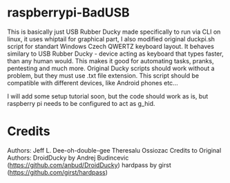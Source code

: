 # raspberrypi-BadUSB
This is basically just USB Rubber Ducky made specifically to run via CLI on linux, it uses whiptail for graphical part, I also modified original duckpi.sh script for standart Windows Czech QWERTZ keyboard layout. It behaves similary to USB Rubber Ducky - device acting as keyboard that types faster, than any human would. This makes it good for automating tasks, pranks, pentesting and much more. Original Ducky scripts should work without a problem, but they must use .txt file extension. This script should be compatible with different devices, like Android phones etc...

I will add some setup tutorial soon, but the code should work as is, but raspberry pi needs to be configured to act as g_hid.
# Credits 
Authors: Jeff L. Dee-oh-double-gee Theresalu Ossiozac
Credits to Original Authors: DroidDucky by Andrej Budincevic (https://github.com/anbud/DroidDucky) hardpass by girst (https://github.com/girst/hardpass)
